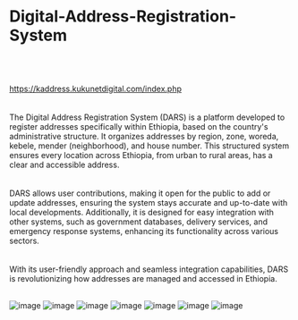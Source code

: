 # Digital-Address-Registration-System
<br><br><br>
https://kaddress.kukunetdigital.com/index.php
<br><br><br>
The Digital Address Registration System (DARS) is a platform developed to register addresses specifically within Ethiopia, based on the country's administrative structure. It organizes addresses by region, zone, woreda, kebele, mender (neighborhood), and house number. This structured system ensures every location across Ethiopia, from urban to rural areas, has a clear and accessible address.
<br><br><br>
DARS allows user contributions, making it open for the public to add or update addresses, ensuring the system stays accurate and up-to-date with local developments. Additionally, it is designed for easy integration with other systems, such as government databases, delivery services, and emergency response systems, enhancing its functionality across various sectors.
<br><br><br>
With its user-friendly approach and seamless integration capabilities, DARS is revolutionizing how addresses are managed and accessed in Ethiopia.<br><br>

![image](https://github.com/user-attachments/assets/a3550e2f-e44d-46f8-bdd5-1147d098ff18)
![image](https://github.com/user-attachments/assets/eb14fc83-23fe-4a29-be2e-1e8452a9650a)
![image](https://github.com/user-attachments/assets/478f4797-8a07-4211-a612-10a0ee31e96b)
![image](https://github.com/user-attachments/assets/f05a3351-963a-4f33-9d24-3c7877c4b64a)
![image](https://github.com/user-attachments/assets/e197dc6d-7b1a-441a-b873-ed64a26e1def)
![image](https://github.com/user-attachments/assets/ac7d9a8a-3e44-4f92-aabe-69a936698eed)
![image](https://github.com/user-attachments/assets/444def37-83a4-4b06-ac79-8443e93fee5f)

